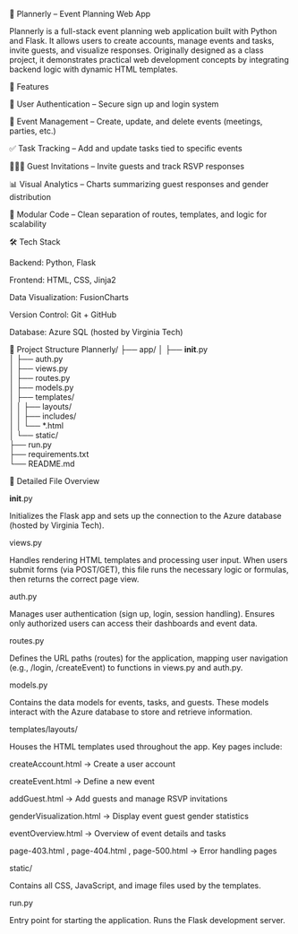 📅 Plannerly – Event Planning Web App

Plannerly is a full-stack event planning web application built with Python and Flask.
It allows users to create accounts, manage events and tasks, invite guests, and visualize responses.
Originally designed as a class project, it demonstrates practical web development concepts by integrating backend logic with dynamic HTML templates.

🚀 Features

🔐 User Authentication – Secure sign up and login system

📆 Event Management – Create, update, and delete events (meetings, parties, etc.)

✅ Task Tracking – Add and update tasks tied to specific events

🧑‍🤝‍🧑 Guest Invitations – Invite guests and track RSVP responses

📊 Visual Analytics – Charts summarizing guest responses and gender distribution

🧩 Modular Code – Clean separation of routes, templates, and logic for scalability

🛠️ Tech Stack

Backend: Python, Flask

Frontend: HTML, CSS, Jinja2

Data Visualization: FusionCharts

Version Control: Git + GitHub

Database: Azure SQL (hosted by Virginia Tech)

📁 Project Structure
Plannerly/
├── app/
│   ├── __init__.py          
│   ├── auth.py              
│   ├── views.py             
│   ├── routes.py            
│   ├── models.py            
│   ├── templates/           
│   │   ├── layouts/         
│   │   ├── includes/        
│   │   └── *.html           
│   └── static/              
├── run.py                   
├── requirements.txt         
└── README.md                

📖 Detailed File Overview

__init__.py

Initializes the Flask app and sets up the connection to the Azure database (hosted by Virginia Tech).

views.py

Handles rendering HTML templates and processing user input. When users submit forms (via POST/GET), this file runs the necessary logic or formulas, then returns the correct page view.

auth.py

Manages user authentication (sign up, login, session handling). Ensures only authorized users can access their dashboards and event data.

routes.py

Defines the URL paths (routes) for the application, mapping user navigation (e.g., /login, /createEvent) to functions in views.py and auth.py.

models.py

Contains the data models for events, tasks, and guests. These models interact with the Azure database to store and retrieve information.

templates/layouts/

Houses the HTML templates used throughout the app. Key pages include:

createAccount.html
 → Create a user account

createEvent.html
 → Define a new event

addGuest.html
 → Add guests and manage RSVP invitations

genderVisualization.html
 → Display event guest gender statistics

eventOverview.html
 → Overview of event details and tasks

page-403.html
, page-404.html
, page-500.html
 → Error handling pages

static/

Contains all CSS, JavaScript, and image files used by the templates.

run.py

Entry point for starting the application. Runs the Flask development server.
